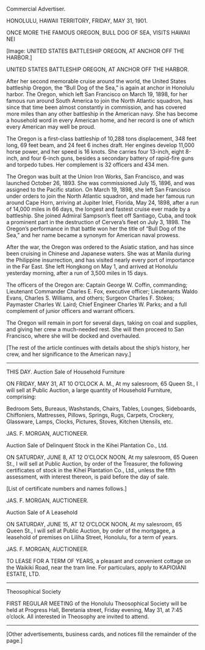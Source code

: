 Commercial Advertiser.

HONOLULU, HAWAII TERRITORY, FRIDAY, MAY 31, 1901.

ONCE MORE THE FAMOUS OREGON, BULL DOG OF SEA, VISITS HAWAII NEI

[Image: UNITED STATES BATTLESHIP OREGON, AT ANCHOR OFF THE HARBOR.]

UNITED STATES BATTLESHIP OREGON, AT ANCHOR OFF THE HARBOR.

After her second memorable cruise around the world, the United States battleship Oregon, the “Bull Dog of the Sea,” is again at anchor in Honolulu harbor. The Oregon, which left San Francisco on March 19, 1898, for her famous run around South America to join the North Atlantic squadron, has since that time been almost constantly in commission, and has covered more miles than any other battleship in the American navy. She has become a household word in every American home, and her record is one of which every American may well be proud.

The Oregon is a first-class battleship of 10,288 tons displacement, 348 feet long, 69 feet beam, and 24 feet 6 inches draft. Her engines develop 11,000 horse power, and her speed is 16 knots. She carries four 13-inch, eight 8-inch, and four 6-inch guns, besides a secondary battery of rapid-fire guns and torpedo tubes. Her complement is 32 officers and 434 men.

The Oregon was built at the Union Iron Works, San Francisco, and was launched October 26, 1893. She was commissioned July 15, 1896, and was assigned to the Pacific station. On March 19, 1898, she left San Francisco under orders to join the North Atlantic squadron, and made her famous run around Cape Horn, arriving at Jupiter Inlet, Florida, May 24, 1898, after a run of 14,000 miles in 66 days, the longest and fastest cruise ever made by a battleship. She joined Admiral Sampson’s fleet off Santiago, Cuba, and took a prominent part in the destruction of Cervera’s fleet on July 3, 1898. The Oregon’s performance in that battle won her the title of “Bull Dog of the Sea,” and her name became a synonym for American naval prowess.

After the war, the Oregon was ordered to the Asiatic station, and has since been cruising in Chinese and Japanese waters. She was at Manila during the Philippine insurrection, and has visited nearly every port of importance in the Far East. She left Hongkong on May 1, and arrived at Honolulu yesterday morning, after a run of 3,500 miles in 15 days.

The officers of the Oregon are: Captain George W. Coffin, commanding; Lieutenant Commander Charles E. Fox, executive officer; Lieutenants Waldo Evans, Charles S. Williams, and others; Surgeon Charles F. Stokes; Paymaster Charles W. Laird; Chief Engineer Charles W. Parks; and a full complement of junior officers and warrant officers.

The Oregon will remain in port for several days, taking on coal and supplies, and giving her crew a much-needed rest. She will then proceed to San Francisco, where she will be docked and overhauled.

[The rest of the article continues with details about the ship’s history, her crew, and her significance to the American navy.]

---

THIS DAY.
Auction Sale
of
Household Furniture

ON FRIDAY, MAY 31,
AT 10 O’CLOCK A. M.,
At my salesroom, 65 Queen St., I will sell at Public Auction, a large quantity of Household Furniture, comprising:

Bedroom Sets, Bureaus, Washstands, Chairs, Tables, Lounges, Sideboards, Chiffoniers, Mattresses, Pillows, Springs, Rugs, Carpets, Crockery, Glassware, Lamps, Clocks, Pictures, Stoves, Kitchen Utensils, etc.

JAS. F. MORGAN,
AUCTIONEER.

Auction Sale
of
Delinquent Stock
in the
Kihei Plantation Co., Ltd.

ON SATURDAY, JUNE 8,
AT 12 O’CLOCK NOON,
At my salesroom, 65 Queen St., I will sell at Public Auction, by order of the Treasurer, the following certificates of stock in the Kihei Plantation Co., Ltd., unless the fifth assessment, with interest thereon, is paid before the day of sale.

[List of certificate numbers and names follows.]

JAS. F. MORGAN,
AUCTIONEER.

Auction Sale
of
A Leasehold

ON SATURDAY, JUNE 15,
AT 12 O’CLOCK NOON,
At my salesroom, 65 Queen St., I will sell at Public Auction, by order of the mortgagee, a leasehold of premises on Liliha Street, Honolulu, for a term of years.

JAS. F. MORGAN,
AUCTIONEER.

TO LEASE
FOR A TERM OF YEARS, a pleasant and convenient cottage on the Waikiki Road, near the tram line. For particulars, apply to
KAPIOIANI ESTATE, LTD.

---

Theosophical Society

FIRST REGULAR MEETING of the Honolulu Theosophical Society will be held at Progress Hall, Beretania street, Friday evening, May 31, at 7:45 o’clock. All interested in Theosophy are invited to attend.

---

[Other advertisements, business cards, and notices fill the remainder of the page.]